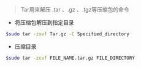 > Tar用来解压 .tar 、.gz 、.tgz等压缩包的命令

- 将压缩包解压到指定目录

```bash
$sudo tar -zxvf Tar.gz -C Specified_directory
```

- 压缩目录

```bash
$sudo tar -zcvf FILE_NAME.tar.gz FILE_DIRECTORY
```
